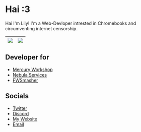 # Hai :3 
Hai I'm Lily! I'm a Web-Devloper intrested in Chromebooks and circumventing internet censorship.

![](https://github-readme-stats.vercel.app/api?username=entrpix&theme=dracula&show_icons=true&hide_border=true&count_private=true) | ![](https://github-readme-stats.vercel.app/api/top-langs/?username=entrpix&theme=dracula&show_icons=true&hide_border=true&layout=compact) |
| --- | --- |

## Developer for
- [Mercury Workshop](https://github.com/mercuryworkshop)
- [Nebula Services](https://github.com/nebulaservices)
- [FWSmasher](https://github.com/fwsmasher)

## Socials
- [Twitter](https://twitter.com/scaratek)
- [Discord](https://discord.com/users/1168045766770696193)
- [My Website](https://entrpix.me)
- [Email](mailto:lily@entrpix.me)
